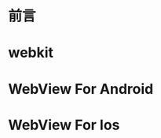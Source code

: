前言
===============



webkit
===============



WebView For Android
======


WebView For Ios
======
